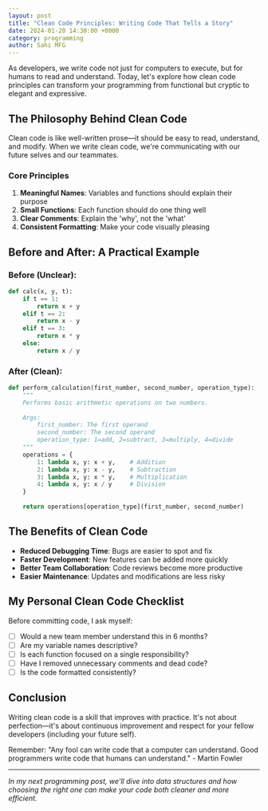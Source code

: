 ```yaml
---
layout: post
title: "Clean Code Principles: Writing Code That Tells a Story"
date: 2024-01-20 14:30:00 +0000
category: programming
author: Sahi MFG
---
```


As developers, we write code not just for computers to execute, but for humans to read and understand. Today, let's explore how clean code principles can transform your programming from functional but cryptic to elegant and expressive.

## The Philosophy Behind Clean Code

Clean code is like well-written prose—it should be easy to read, understand, and modify. When we write clean code, we're communicating with our future selves and our teammates.

### Core Principles

1. **Meaningful Names**: Variables and functions should explain their purpose
2. **Small Functions**: Each function should do one thing well
3. **Clear Comments**: Explain the 'why', not the 'what'
4. **Consistent Formatting**: Make your code visually pleasing

## Before and After: A Practical Example

### Before (Unclear):
```python
def calc(x, y, t):
    if t == 1:
        return x + y
    elif t == 2:
        return x - y
    elif t == 3:
        return x * y
    else:
        return x / y
```

### After (Clean):
```python
def perform_calculation(first_number, second_number, operation_type):
    """
    Performs basic arithmetic operations on two numbers.
    
    Args:
        first_number: The first operand
        second_number: The second operand  
        operation_type: 1=add, 2=subtract, 3=multiply, 4=divide
    """
    operations = {
        1: lambda x, y: x + y,    # Addition
        2: lambda x, y: x - y,    # Subtraction
        3: lambda x, y: x * y,    # Multiplication
        4: lambda x, y: x / y     # Division
    }
    
    return operations[operation_type](first_number, second_number)
```

## The Benefits of Clean Code

- **Reduced Debugging Time**: Bugs are easier to spot and fix
- **Faster Development**: New features can be added more quickly
- **Better Team Collaboration**: Code reviews become more productive
- **Easier Maintenance**: Updates and modifications are less risky

## My Personal Clean Code Checklist

Before committing code, I ask myself:

- [ ] Would a new team member understand this in 6 months?
- [ ] Are my variable names descriptive?
- [ ] Is each function focused on a single responsibility?
- [ ] Have I removed unnecessary comments and dead code?
- [ ] Is the code formatted consistently?

## Conclusion

Writing clean code is a skill that improves with practice. It's not about perfection—it's about continuous improvement and respect for your fellow developers (including your future self).

Remember: "Any fool can write code that a computer can understand. Good programmers write code that humans can understand." - Martin Fowler

---

*In my next programming post, we'll dive into data structures and how choosing the right one can make your code both cleaner and more efficient.*